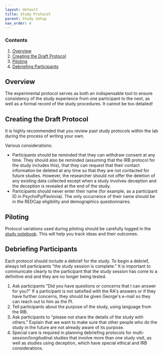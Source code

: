 ```yaml
---
layout: default
title: Study Protocol
parent: Study Setup
nav_order: 4
---
```


### Contents
1. [Overview](#overview)
2. [Creating the Draft Protocol](#creating-the-draft-protocol)
3. [Piloting](#piloting)
3. [Debriefing Participants](#debriefing-participants)



## Overview
The experimental protocol serves as both an indispensable tool to ensure consistency of the study experience from one participant to the next, as well as a formal record of the study procedures. It cannot be too detailed!


## Creating the Draft Protocol
It is highly recommended that you review past study protocols within the lab during the process of writing your own.

Various considerations:
* Participants should be reminded that they can withdraw consent at any time. They should also be reminded (assuming that the IRB protocol for the study includes this), that they can request that their contact information be deleted at any time so that they are not contacted for future studies. However, the researcher should not offer the deletion of any existing data collected except when a study involves deception and the deception is revealed at the end of the study.
* Participants should never enter their name (for example, as a participant ID in PsychoPy/Pavlovia).  The only occurrence of their name should be in the REDCap eligibility and demographics questionnaires.


## Piloting
Protocol variations used during piloting should be carefully logged in the [study notebook](https://ndclab.github.io/wiki/docs/study-setup/gdrive.html#notebook). This will help you track ideas and their outcomes.


## Debriefing Participants
Each protocol should include a debrief for the study. To begin a debrief, always tell participants "the study session is complete." It is important to communicate clearly to the participant that the study session has come to a definitive end and they are no longer being tested.

1. Ask participants "Did you have questions or concerns that I can answer for you?" If a participant is not satisfied with the RA's answers or if they have further concerns, they should be given George's e-mail so they can reach out to him as the PI.
2. Tell participants about the purpose of the study, using language from the IRB.
3. Ask participants to "please not share the details of the study with others." Explain that we want to make sure that other people who do the study in the future are not already aware of its purpose.
4. Special care is required in planning debriefing protocols for multi-session/longitudinal studies that involve more than one study visit, as well as studies using deception, which have special ethical and IRB considerations.
